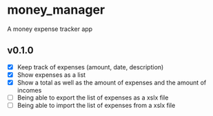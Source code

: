 # money_manager

A money expense tracker app

## v0.1.0

- [x] Keep track of expenses (amount, date, description)
- [x] Show expenses as a list
- [x] Show a total as well as the amount of expenses and the amount of incomes
- [ ] Being able to export the list of expenses as a xslx file
- [ ] Being able to import the list of expenses from a xslx file
